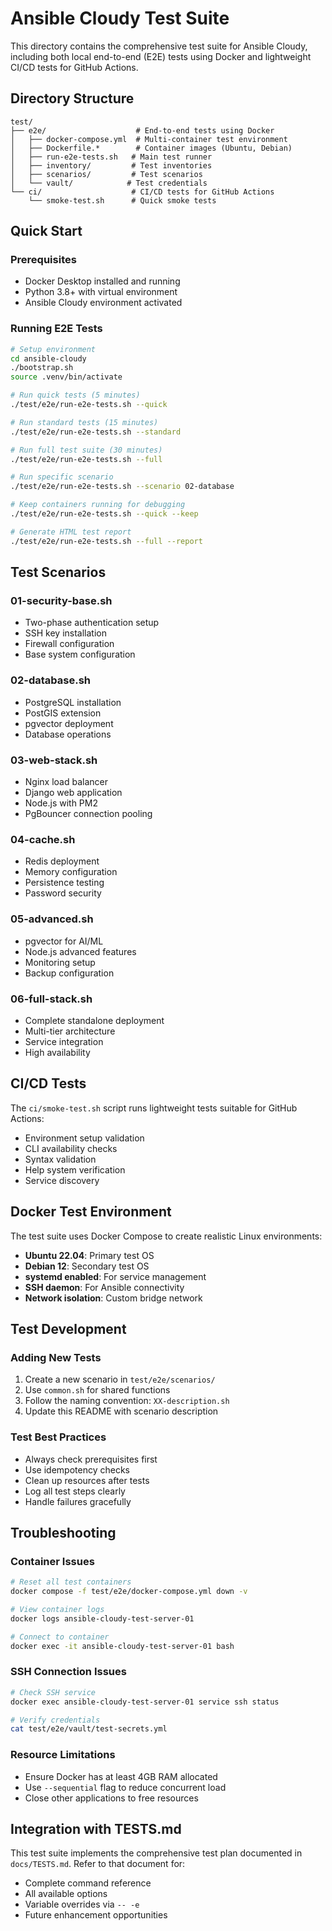 # Ansible Cloudy Test Suite

This directory contains the comprehensive test suite for Ansible Cloudy, including both local end-to-end (E2E) tests using Docker and lightweight CI/CD tests for GitHub Actions.

## Directory Structure

```
test/
├── e2e/                    # End-to-end tests using Docker
│   ├── docker-compose.yml  # Multi-container test environment
│   ├── Dockerfile.*        # Container images (Ubuntu, Debian)
│   ├── run-e2e-tests.sh   # Main test runner
│   ├── inventory/         # Test inventories
│   ├── scenarios/         # Test scenarios
│   └── vault/            # Test credentials
└── ci/                    # CI/CD tests for GitHub Actions
    └── smoke-test.sh      # Quick smoke tests
```

## Quick Start

### Prerequisites

- Docker Desktop installed and running
- Python 3.8+ with virtual environment
- Ansible Cloudy environment activated

### Running E2E Tests

```bash
# Setup environment
cd ansible-cloudy
./bootstrap.sh
source .venv/bin/activate

# Run quick tests (5 minutes)
./test/e2e/run-e2e-tests.sh --quick

# Run standard tests (15 minutes)
./test/e2e/run-e2e-tests.sh --standard

# Run full test suite (30 minutes)
./test/e2e/run-e2e-tests.sh --full

# Run specific scenario
./test/e2e/run-e2e-tests.sh --scenario 02-database

# Keep containers running for debugging
./test/e2e/run-e2e-tests.sh --quick --keep

# Generate HTML test report
./test/e2e/run-e2e-tests.sh --full --report
```

## Test Scenarios

### 01-security-base.sh
- Two-phase authentication setup
- SSH key installation
- Firewall configuration
- Base system configuration

### 02-database.sh
- PostgreSQL installation
- PostGIS extension
- pgvector deployment
- Database operations

### 03-web-stack.sh
- Nginx load balancer
- Django web application
- Node.js with PM2
- PgBouncer connection pooling

### 04-cache.sh
- Redis deployment
- Memory configuration
- Persistence testing
- Password security

### 05-advanced.sh
- pgvector for AI/ML
- Node.js advanced features
- Monitoring setup
- Backup configuration

### 06-full-stack.sh
- Complete standalone deployment
- Multi-tier architecture
- Service integration
- High availability

## CI/CD Tests

The `ci/smoke-test.sh` script runs lightweight tests suitable for GitHub Actions:

- Environment setup validation
- CLI availability checks
- Syntax validation
- Help system verification
- Service discovery

## Docker Test Environment

The test suite uses Docker Compose to create realistic Linux environments:

- **Ubuntu 22.04**: Primary test OS
- **Debian 12**: Secondary test OS
- **systemd enabled**: For service management
- **SSH daemon**: For Ansible connectivity
- **Network isolation**: Custom bridge network

## Test Development

### Adding New Tests

1. Create a new scenario in `test/e2e/scenarios/`
2. Use `common.sh` for shared functions
3. Follow the naming convention: `XX-description.sh`
4. Update this README with scenario description

### Test Best Practices

- Always check prerequisites first
- Use idempotency checks
- Clean up resources after tests
- Log all test steps clearly
- Handle failures gracefully

## Troubleshooting

### Container Issues

```bash
# Reset all test containers
docker compose -f test/e2e/docker-compose.yml down -v

# View container logs
docker logs ansible-cloudy-test-server-01

# Connect to container
docker exec -it ansible-cloudy-test-server-01 bash
```

### SSH Connection Issues

```bash
# Check SSH service
docker exec ansible-cloudy-test-server-01 service ssh status

# Verify credentials
cat test/e2e/vault/test-secrets.yml
```

### Resource Limitations

- Ensure Docker has at least 4GB RAM allocated
- Use `--sequential` flag to reduce concurrent load
- Close other applications to free resources

## Integration with TESTS.md

This test suite implements the comprehensive test plan documented in `docs/TESTS.md`. Refer to that document for:

- Complete command reference
- All available options
- Variable overrides via `-- -e`
- Future enhancement opportunities